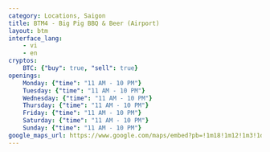 ```yaml
---
category: Locations, Saigon
title: BTM4 - Big Pig BBQ & Beer (Airport)
layout: btm
interface_lang:
    - vi
    - en
cryptos:
    BTC: {"buy": true, "sell": true}
openings:
    Monday: {"time": "11 AM - 10 PM"}
    Tuesday: {"time": "11 AM - 10 PM"}
    Wednesday: {"time": "11 AM - 10 PM"}
    Thursday: {"time": "11 AM - 10 PM"}
    Friday: {"time": "11 AM - 10 PM"}
    Saturday: {"time": "11 AM - 10 PM"}
    Sunday: {"time": "11 AM - 10 PM"}
google_maps_url: https://www.google.com/maps/embed?pb=!1m18!1m12!1m3!1d3919.017527611362!2d106.6628532150567!3d10.809969192298727!2m3!1f0!2f0!3f0!3m2!1i1024!2i768!4f13.1!3m3!1m2!1s0x3175299487ae2c33%3A0x2bb531d9a699425e!2sBitcoin%20ATM%20by%20BitcoinVN!5e0!3m2!1sen!2s!4v1619429670935!5m2!1sen!2s
---
```

